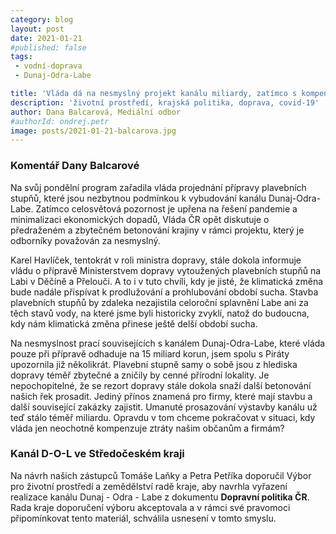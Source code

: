 ```yaml
---
category: blog
layout: post
date: 2021-01-21
#published: false
tags: 
 - vodní-doprava
 - Dunaj-Odra-Labe

title: 'Vláda dá na nesmyslný projekt kanálu miliardy, zatímco s kompenzacemi otálí'
description: 'životní prostředí, krajská politika, doprava, covid-19'
author: Dana Balcarová, Mediální odbor
#authorId: ondrej.petr
image: posts/2021-01-21-balcarova.jpg
---
```


### Komentář Dany Balcarové

Na svůj pondělní program zařadila vláda projednání přípravy plavebních stupňů, které jsou nezbytnou podmínkou k vybudování kanálu Dunaj-Odra-Labe. Zatímco celosvětová pozornost je upřena na řešení pandemie a minimalizaci ekonomických dopadů, Vláda ČR opět diskutuje o předraženém a zbytečném betonování krajiny v rámci projektu, který je odborníky považován za nesmyslný.

Karel Havlíček, tentokrát v roli ministra dopravy, stále dokola informuje vládu o přípravě Ministerstvem dopravy vytoužených plavebních stupňů na Labi v Děčíně a Přelouči. A to i v tuto chvíli, kdy je jisté, že klimatická změna bude nadále přispívat k prodlužování a prohlubování období sucha. Stavba plavebních stupňů by zdaleka nezajistila celoroční splavnění Labe ani za těch stavů vody, na které jsme byli historicky zvyklí, natož do budoucna, kdy nám klimatická změna přinese ještě delší období sucha. 

Na nesmyslnost prací souvisejících s kanálem Dunaj-Odra-Labe, které vláda pouze při přípravě odhaduje na 15 miliard korun, jsem spolu s Piráty upozornila již několikrát. Plavební stupně samy o sobě jsou z hlediska dopravy téměř zbytečné a zničily by cenné přírodní lokality. Je nepochopitelné, že se rezort dopravy stále dokola snaží další betonování našich řek prosadit. Jediný přínos znamená pro firmy, které mají stavbu a další související zakázky zajistit. Umanuté prosazování výstavby kanálu už teď stálo téměř miliardu. Opravdu v tom chceme pokračovat v situaci, kdy vláda jen neochotně kompenzuje ztráty našim občanům a firmám?

### Kanál D-O-L ve Středočeském kraji

Na návrh našich zástupců Tomáše Laňky a Petra Petříka doporučil Výbor pro životní prostředí a zemědělství radě kraje, aby navrhla vyřazení realizace kanálu Dunaj - Odra - Labe
z dokumentu **Dopravní politika ČR**. Rada kraje doporučení výboru akceptovala a v rámci své pravomoci připomínkovat tento materiál, schválila usnesení v tomto smyslu. 
